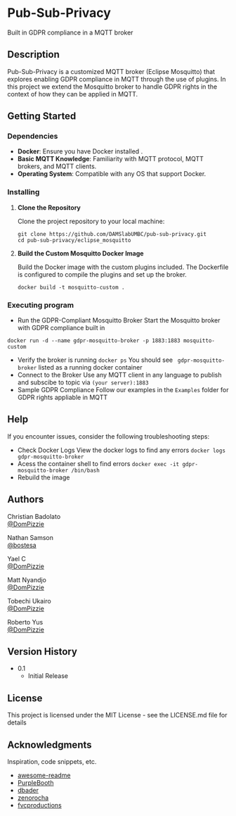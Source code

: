 # Pub-Sub-Privacy

Built in GDPR compliance in a MQTT broker

## Description

Pub-Sub-Privacy is a customized MQTT broker (Eclipse Mosquitto) that explores enabling GDPR compliance in MQTT through the use of plugins. In this project we extend the Mosquitto broker to handle GDPR rights in the context of how they can be applied in MQTT.

## Getting Started

### Dependencies

- **Docker**: Ensure you have Docker installed .
- **Basic MQTT Knowledge**: Familiarity with MQTT protocol, MQTT brokers, and MQTT clients.
- **Operating System**: Compatible with any OS that support Docker.


### Installing

   1. **Clone the Repository**

      Clone the project repository to your local machine:

      ```
      git clone https://github.com/DAMSlabUMBC/pub-sub-privacy.git
      cd pub-sub-privacy/eclipse_mosquitto
      ```
   2. **Build the Custom Mosquitto Docker Image**

      Build the Docker image with the custom plugins included. The Dockerfile is configured to 
      compile the plugins and set up the broker.

      ```
      docker build -t mosquitto-custom .   
      ```
### Executing program

* Run the GDPR-Compliant Mosquitto Broker
Start the Mosquitto broker with GDPR compliance built in
```
docker run -d --name gdpr-mosquitto-broker -p 1883:1883 mosquitto-custom
```
* Verify the broker is running
```docker ps```
You should see ``` gdpr-mosquitto-broker``` listed as a running docker container
* Connect to the Broker
Use any MQTT client in any language to publish and subscibe to topic via ```(your server):1883 ```
* Sample GDPR Compliance
Follow our examples in the ```Examples``` folder for GDPR rights appliable in MQTT
## Help

If you encounter issues, consider the following troubleshooting steps:
* Check Docker Logs
  View the docker logs to find any errors
  ```docker logs gdpr-mosquitto-broker```
* Acess the container shell to find errors
  ```docker exec -it gdpr-mosquitto-broker /bin/bash```
* Rebuild the image 

## Authors

Christian Badolato  
[@DomPizzie](https://twitter.com/dompizzie)

Nathan Samson  
[@bostesa](https://www.linkedin.com/in/nathan-samson-bostesa/)

Yael C  
[@DomPizzie](https://twitter.com/dompizzie)

Matt Nyandjo  
[@DomPizzie](https://twitter.com/dompizzie)

Tobechi Ukairo  
[@DomPizzie](https://twitter.com/dompizzie)

Roberto Yus  
[@DomPizzie](https://twitter.com/dompizzie)

## Version History

* 0.1
    * Initial Release

## License

This project is licensed under the MIT License - see the LICENSE.md file for details

## Acknowledgments

Inspiration, code snippets, etc.
* [awesome-readme](https://github.com/matiassingers/awesome-readme)
* [PurpleBooth](https://gist.github.com/PurpleBooth/109311bb0361f32d87a2)
* [dbader](https://github.com/dbader/readme-template)
* [zenorocha](https://gist.github.com/zenorocha/4526327)
* [fvcproductions](https://gist.github.com/fvcproductions/1bfc2d4aecb01a834b46)
